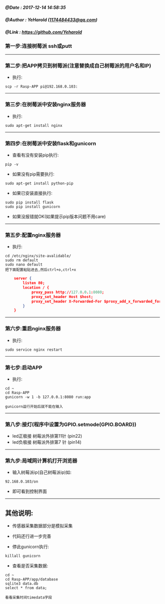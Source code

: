 ##### @Date    : 2017-12-14 14:58:35
##### @Author  : YeHarold (1174484433@qq.com)
##### @Link    : https://github.com/Yeharold

### 第一步:连接树莓派   ssh或putt

----------------------------------------------
### 第二步:把APP拷贝到树莓派(注意替换成自己树莓派的用户名和IP)
* 执行:
```
scp -r Rasp-APP pi@192.168.0.103:
```
-------------------------------------------
### 第三步:在树莓派中安装nginx服务器
* 执行:
```
sudo apt-get install nginx
```
------------------------------------------------
### 第四步:在树莓派中安装flask和gunicorn
* 查看有没有安装pip执行:
```
pip -v
```
* 如果没有pip需要执行:
```
sudo apt-get install python-pip
```
* 如果已安装直接执行:
```
sudo pip install flask						
sudo pip install gunicorn
```
* 如果没报错就OK(如果提示pip版本问题不用care)

-------------------------------------------------

### 第五步:配置nginx服务器
* 执行:
```
cd /etc/nginx/site-avalidable/
sudo rm default
sudo nano default 
把下面配置粘贴进去,然后ctrl+o,ctrl+x
```

```json
	server {
		listen 80; 
		location / {
			proxy_pass http://127.0.0.1:8080;
			proxy_set_header Host $host;
			proxy_set_header X-Forwarded-For $proxy_add_x_forwarded_for;
		}
	}
```

--------------------------------------------------

### 第六步:重启nginx服务器
* 执行:
```	
sudo service nginx restart
```

--------------------------------------------------
### 第七步:启动APP
* 执行:
```
cd ~
cd Rasp-APP
gunicorn -w 1 -b 127.0.0.1:8080 run:app
```
	gunicorn运行开始后就不能在输入

-------------------------------------------------
### 第八步:接灯(程序中设置为GPIO.setmode(GPIO.BOARD))
* led正极接	树莓派外排第11针	(pin22)
* led负极接	树莓派外排第7 针 	(pin14)

-------------------------------------------------
### 第九步:局域网计算机打开浏览器
* 输入树莓派ip(自己树莓派ip)如:
```
92.168.0.103/on
```
* 即可看到控制界面
		
-------------------------------------------------
## 其他说明:
* 传感器采集数据部分是模拟采集
* 代码还行进一步完善

* 停此gunicorn执行:
```
killall gunicorn
```
* 查看是否采集数据:	
```	
cd ~
cd Rasp-APP/app/database
sqlite3 data.db
select * from data;

看看采集时间timedata字段
```


		
		